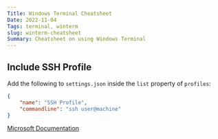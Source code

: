 ```yaml
---
Title: Windows Terminal Cheatsheet
Date: 2022-11-04
Tags: terminal, winterm
slug: winterm-cheatsheet
Summary: Cheatsheet on using Windows Terminal
---
```


## Include SSH Profile

Add the following to `settings.json` inside the `list` property of `profiles`:

```json
{
    "name": "SSH Profile",
    "commandline": "ssh user@machine"
}
```

[Microsoft Documentation](https://learn.microsoft.com/en-us/windows/terminal/tutorials/ssh)